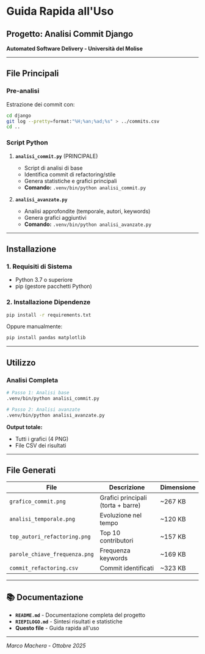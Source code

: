 # Guida Rapida all'Uso

## Progetto: Analisi Commit Django
**Automated Software Delivery - Università del Molise**

---

## File Principali

### Pre-analisi

Estrazione dei commit con:

```bash
cd django
git log --pretty=format:"%H;%an;%ad;%s" > ../commits.csv
cd ..
```

### Script Python

1. **`analisi_commit.py`** (PRINCIPALE)
   - Script di analisi di base
   - Identifica commit di refactoring/stile
   - Genera statistiche e grafici principali
   - **Comando:** `.venv/bin/python analisi_commit.py`

2. **`analisi_avanzate.py`**
   - Analisi approfondite (temporale, autori, keywords)
   - Genera grafici aggiuntivi
   - **Comando:** `.venv/bin/python analisi_avanzate.py`

---

## Installazione

### 1. Requisiti di Sistema
- Python 3.7 o superiore
- pip (gestore pacchetti Python)

### 2. Installazione Dipendenze

```bash
pip install -r requirements.txt
```

Oppure manualmente:
```bash
pip install pandas matplotlib
```

---

## Utilizzo

### Analisi Completa

```bash
# Passo 1: Analisi base
.venv/bin/python analisi_commit.py

# Passo 2: Analisi avanzate
.venv/bin/python analisi_avanzate.py
```

**Output totale:**
- Tutti i grafici (4 PNG)
- File CSV dei risultati

---

## File Generati

| File | Descrizione | Dimensione |
|------|-------------|------------|
| `grafico_commit.png` | Grafici principali (torta + barre) | ~267 KB |
| `analisi_temporale.png` | Evoluzione nel tempo | ~120 KB |
| `top_autori_refactoring.png` | Top 10 contributori | ~157 KB |
| `parole_chiave_frequenza.png` | Frequenza keywords | ~169 KB |
| `commit_refactoring.csv` | Commit identificati | ~323 KB |

---

## 📚 Documentazione

- **`README.md`** - Documentazione completa del progetto
- **`RIEPILOGO.md`** - Sintesi risultati e statistiche
- **Questo file** - Guida rapida all'uso

---

*Marco Machera - Ottobre 2025*
